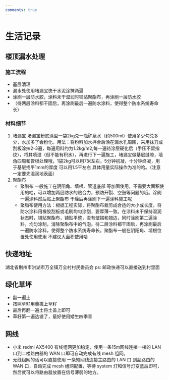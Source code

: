 ```yaml
---
comments: true
---
```


# 生活记录

## 楼顶漏水处理
### 施工流程
* 基层清理
* 漏水处使用堵漏宝快干水泥涂抹两遍
* 涂刷一层防水胶，涂料未干湿润时铺贴聚酯布，再涂刷一层防水胶
* （待两层涂料都干固后，再涂刷最后一遍防水涂料，使得整个防水系统寿命长）
### 材料细节
1. 堵漏宝
    堵漏宝粉底涂型一袋2kg兑一瓶矿泉水（约500ml）使用多少勾兑多少，水加多了会粉化。用法：将粉料加水拌合后涂在漏水孔周围，采用抹刀或刮板涂抹2-3遍，每遍用料约为1.2kg/m2,每一遍待涂层硬化后（手压不留指纹），将其喷湿（但不能有积水），再进行下一遍施工，堵漏宝做基层缝隙，墙角四周和管根处理哦，1袋2kg可以用7米左右，5分钟初凝，十分钟终凝，用于基层找平1mm的厚度 可以用1.5平左右 具体用量实际操作为准的哈。（注意一定要先湿润地表面）
2. 聚酯布
    * 聚酯布 一般施工在阴阳角、墙根、管道底部 等加固使用，不需要大面积使用的哈，可以增加两层防水的贴合力，预防开裂、空鼓等问题的哦。涂刷一遍涂料然后贴上聚酯布 干燥后再涂刷下一遍涂料施工呢  
    * 聚脂布使用方法：根据工程实际，将聚酯布裁剪成合适的大小或长度，将防水涂料用橡胶刮板或毛刷均匀涂刮，要厚薄一致。在涂料未干保持湿润状态时，铺贴聚酯布，铺贴平整，没有皱褶和翘边，同时涂刷第二遍涂料，均匀涂刮，消除聚酯布中的气泡。待二层涂料都干固后，再涂刷最后一遍防水涂料，使得整个防水系统寿命长。聚酯布一般在阴阳角、墙根位置处使用使用 不建议大面积使用哈

## 快递地址
湖北省荆州市洪湖市万全镇万全村村民委员会
ps: 邮政快递可以直接送到村里面

## 绿化草坪
* 翻一遍土
* 按照草籽用量撒上草籽
* 最后再翻一遍土将土盖上即可
* 草籽第一遍选错了，最好使用矮生四季青

## 网线
* 小米 redmi AX5400 有线组网更加稳定，使用一条15m网线连接一楼的 LAN 口到二楼路由器的 WAN 口即可自动完成有线 mesh 组网。 
* 无线组网的话可以直接使用 一条短网线连接主路由的 LAN 口 到副路由的 WAN 口，自动完成 mesh 组网配置，等待 system 灯和信号灯变蓝后即可，然后就可以将路由器放置在信号薄弱的地方。